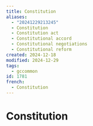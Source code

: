 ```yaml
---
title: Constitution
aliases:
  - "20241229213245"
  - Constitution
  - Constitution act
  - Constitutional accord
  - Constitutional negotiations
  - Constitutional reform
created: 2024-12-18
modified: 2024-12-29
tags:
  - gccommon
id: 1781
french:
  - Constitution
---
```

# Constitution

